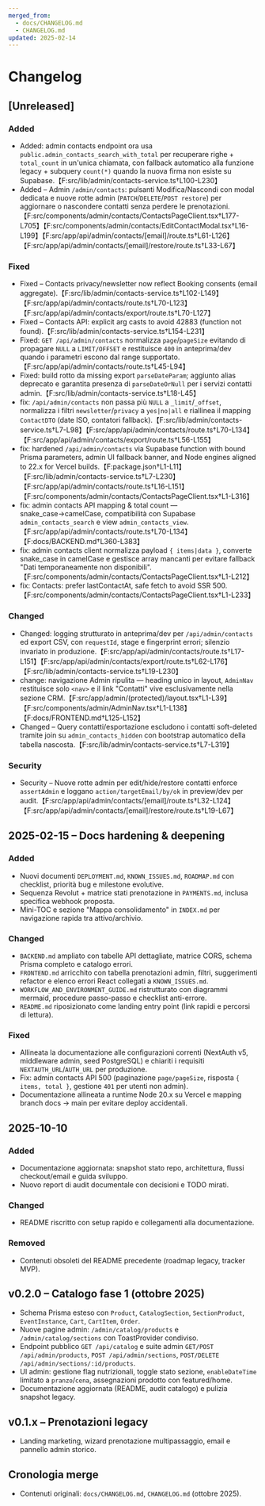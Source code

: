 ```yaml
---
merged_from:
  - docs/CHANGELOG.md
  - CHANGELOG.md
updated: 2025-02-14
---
```

# Changelog

## [Unreleased]

### Added
- Added: admin contacts endpoint ora usa `public.admin_contacts_search_with_total` per recuperare righe + `total_count` in un'unica chiamata, con fallback automatico alla funzione legacy + subquery `count(*)` quando la nuova firma non esiste su Supabase.【F:src/lib/admin/contacts-service.ts†L100-L230】
- Added – Admin `/admin/contacts`: pulsanti Modifica/Nascondi con modal dedicata e nuove rotte admin (`PATCH`/`DELETE`/`POST restore`) per aggiornare o nascondere contatti senza perdere le prenotazioni.【F:src/components/admin/contacts/ContactsPageClient.tsx†L177-L705】【F:src/components/admin/contacts/EditContactModal.tsx†L16-L199】【F:src/app/api/admin/contacts/[email]/route.ts†L61-L126】【F:src/app/api/admin/contacts/[email]/restore/route.ts†L33-L67】

### Fixed
- Fixed – Contacts privacy/newsletter now reflect Booking consents (email aggregate).【F:src/lib/admin/contacts-service.ts†L102-L149】【F:src/app/api/admin/contacts/route.ts†L70-L123】【F:src/app/api/admin/contacts/export/route.ts†L70-L127】
- Fixed – Contacts API: explicit arg casts to avoid 42883 (function not found).【F:src/lib/admin/contacts-service.ts†L154-L231】
- Fixed: `GET /api/admin/contacts` normalizza `page`/`pageSize` evitando di propagare `NULL` a `LIMIT/OFFSET` e restituisce `400` in anteprima/dev quando i parametri escono dal range supportato.【F:src/app/api/admin/contacts/route.ts†L45-L94】
- Fixed: build rotto da missing export `parseDateParam`; aggiunto alias deprecato e garantita presenza di `parseDateOrNull` per i servizi contatti admin.【F:src/lib/admin/contacts-service.ts†L18-L45】
- fix: `/api/admin/contacts` non passa più `NULL` a `_limit`/`_offset`, normalizza i filtri `newsletter`/`privacy` a `yes|no|all` e riallinea il mapping `ContactDTO` (date ISO, contatori fallback).【F:src/lib/admin/contacts-service.ts†L7-L98】【F:src/app/api/admin/contacts/route.ts†L70-L134】【F:src/app/api/admin/contacts/export/route.ts†L56-L155】
- fix: hardened `/api/admin/contacts` via Supabase function with bound Prisma parameters, admin UI fallback banner, and Node engines aligned to 22.x for Vercel builds.【F:package.json†L1-L11】【F:src/lib/admin/contacts-service.ts†L7-L230】【F:src/app/api/admin/contacts/route.ts†L16-L151】【F:src/components/admin/contacts/ContactsPageClient.tsx†L1-L316】
- fix: admin contacts API mapping & total count — snake_case→camelCase, compatibilità con Supabase `admin_contacts_search` e view `admin_contacts_view`.【F:src/app/api/admin/contacts/route.ts†L70-L134】【F:docs/BACKEND.md†L360-L383】
- fix: admin contacts client normalizza payload `{ items|data }`, converte snake_case in camelCase e gestisce array mancanti per evitare fallback "Dati temporaneamente non disponibili".【F:src/components/admin/contacts/ContactsPageClient.tsx†L1-L212】
- fix: Contacts: prefer lastContactAt, safe fetch to avoid SSR 500.【F:src/components/admin/contacts/ContactsPageClient.tsx†L1-L233】

### Changed
- Changed: logging strutturato in anteprima/dev per `/api/admin/contacts` ed export CSV, con `requestId`, stage e fingerprint errori; silenzio invariato in produzione.【F:src/app/api/admin/contacts/route.ts†L17-L151】【F:src/app/api/admin/contacts/export/route.ts†L62-L176】【F:src/lib/admin/contacts-service.ts†L19-L230】
- change: navigazione Admin ripulita — heading unico in layout, `AdminNav` restituisce solo `<nav>` e il link "Contatti" vive esclusivamente nella sezione CRM.【F:src/app/admin/(protected)/layout.tsx†L1-L39】【F:src/components/admin/AdminNav.tsx†L1-L138】【F:docs/FRONTEND.md†L125-L152】
- Changed – Query contatti/esportazione escludono i contatti soft-deleted tramite join su `admin_contacts_hidden` con bootstrap automatico della tabella nascosta.【F:src/lib/admin/contacts-service.ts†L7-L319】

### Security
- Security – Nuove rotte admin per edit/hide/restore contatti enforce `assertAdmin` e loggano `action/targetEmail/by/ok` in preview/dev per audit.【F:src/app/api/admin/contacts/[email]/route.ts†L32-L124】【F:src/app/api/admin/contacts/[email]/restore/route.ts†L19-L67】

## 2025-02-15 – Docs hardening & deepening
### Added
- Nuovi documenti `DEPLOYMENT.md`, `KNOWN_ISSUES.md`, `ROADMAP.md` con checklist, priorità bug e milestone evolutive.
- Sequenza Revolut + matrice stati prenotazione in `PAYMENTS.md`, inclusa specifica webhook proposta.
- Mini-TOC e sezione "Mappa consolidamento" in `INDEX.md` per navigazione rapida tra attivo/archivio.

### Changed
- `BACKEND.md` ampliato con tabelle API dettagliate, matrice CORS, schema Prisma completo e catalogo errori.
- `FRONTEND.md` arricchito con tabella prenotazioni admin, filtri, suggerimenti refactor e elenco errori React collegati a `KNOWN_ISSUES.md`.
- `WORKFLOW_AND_ENVIRONMENT_GUIDE.md` ristrutturato con diagrammi mermaid, procedure passo-passo e checklist anti-errore.
- `README.md` riposizionato come landing entry point (link rapidi e percorsi di lettura).

### Fixed
- Allineata la documentazione alle configurazioni correnti (NextAuth v5, middleware admin, seed PostgreSQL) e chiariti i requisiti `NEXTAUTH_URL`/`AUTH_URL` per produzione.
- Fix: admin contacts API 500 (paginazione `page/pageSize`, risposta `{ items, total }`, gestione `401` per utenti non admin).
- Documentazione allineata a runtime Node 20.x su Vercel e mapping branch docs → main per evitare deploy accidentali.

## 2025-10-10
### Added
- Documentazione aggiornata: snapshot stato repo, architettura, flussi checkout/email e guida sviluppo.
- Nuovo report di audit documentale con decisioni e TODO mirati.

### Changed
- README riscritto con setup rapido e collegamenti alla documentazione.

### Removed
- Contenuti obsoleti del README precedente (roadmap legacy, tracker MVP).

## v0.2.0 – Catalogo fase 1 (ottobre 2025)
- Schema Prisma esteso con `Product`, `CatalogSection`, `SectionProduct`, `EventInstance`, `Cart`, `CartItem`, `Order`.
- Nuove pagine admin: `/admin/catalog/products` e `/admin/catalog/sections` con ToastProvider condiviso.
- Endpoint pubblico `GET /api/catalog` e suite admin `GET/POST /api/admin/products`, `POST /api/admin/sections`, `POST/DELETE /api/admin/sections/:id/products`.
- UI admin: gestione flag nutrizionali, toggle stato sezione, `enableDateTime` limitato a `pranzo`/`cena`, assegnazioni prodotto con featured/home.
- Documentazione aggiornata (README, audit catalogo) e pulizia snapshot legacy.

## v0.1.x – Prenotazioni legacy
- Landing marketing, wizard prenotazione multipassaggio, email e pannello admin storico.

## Cronologia merge
- Contenuti originali: `docs/CHANGELOG.md`, `CHANGELOG.md` (ottobre 2025).
